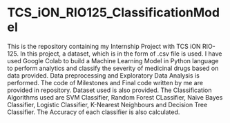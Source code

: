 # TCS_iON_RIO125_ClassificationModel
This is the repository containing my Internship Project with TCS iON RIO-125.
In this project, a dataset, which is in the form of .csv file is used. 
I have used Google Colab to build a Machine Learning Model in Python language to perform analytics and classify the severity of medicinal drugs based on data provided.
Data preprocessing and Exploratory Data Analysis is performed. The code of Milestones and Final code written by me are provided in repository.
Dataset used is also provided. 
The Classification Algorithms used are SVM Classifier, Random Forest CLassifier, Naive Bayes Classifier, Logistic Classifier, K-Nearest Neighbours and Decision Tree Classifier.
The Accuracy of each classifier is also calculated.
